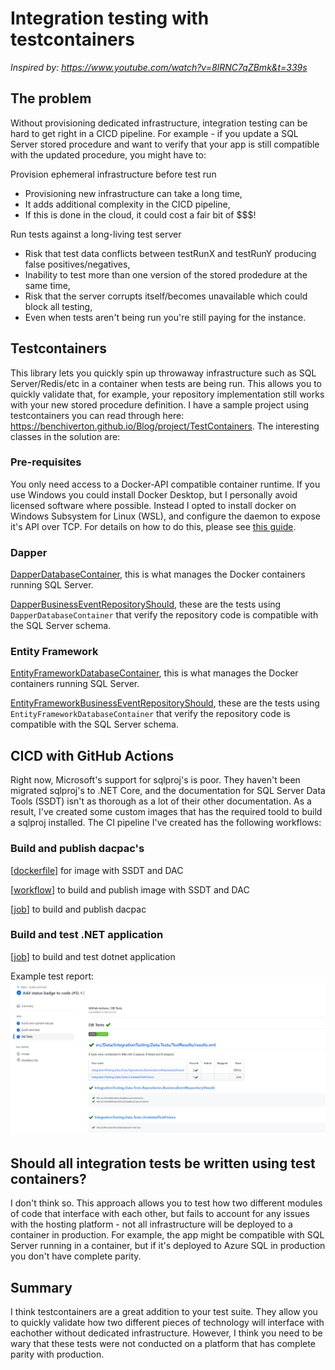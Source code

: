 # Integration testing with testcontainers

*Inspired by: https://www.youtube.com/watch?v=8IRNC7qZBmk&t=339s*

## The problem
Without provisioning dedicated infrastructure, integration testing can be hard to get right in a CICD pipeline. For example - if you update a SQL Server stored procedure and want to verify that your app is still compatible with the updated procedure, you might have to:

Provision ephemeral infrastructure before test run
- Provisioning new infrastructure can take a long time,
- It adds additional complexity in the CICD pipeline,
- If this is done in the cloud, it could cost a fair bit of $$$!

Run tests against a long-living test server
- Risk that test data conflicts between testRunX and testRunY producing false positives/negatives,
- Inability to test more than one version of the stored prodedure at the same time,
- Risk that the server corrupts itself/becomes unavailable which could block all testing,
- Even when tests aren't being run you're still paying for the instance.

## Testcontainers
This library lets you quickly spin up throwaway infrastructure such as SQL Server/Redis/etc in a container when tests are being run. This allows you to quickly validate that, for example, your repository implementation still works with your new stored procedure definition. I have a sample project using testcontainers you can read through here: https://benchiverton.github.io/Blog/project/TestContainers. The interesting classes in the solution are:

### Pre-requisites
You only need access to a Docker-API compatible container runtime. If you use Windows you could install Docker Desktop, but I personally avoid licensed software where possible. Instead I opted to install docker on Windows Subsystem for Linux (WSL), and configure the daemon to expose it's API over TCP. For details on how to do this, please see [this guide](https://benchiverton.github.io/Blog/blogpage/InstallingDocker).

### Dapper

[DapperDatabaseContainer](https://github.com/benchiverton/DotNet.IntegrationTesting/blob/main/src/Data/IntegrationTesting.Data.Tests/Dapper/DapperDatabaseContainer.cs), this is what manages the Docker containers running SQL Server.

[DapperBusinessEventRepositoryShould](https://github.com/benchiverton/DotNet.IntegrationTesting/blob/main/src/Data/IntegrationTesting.Data.Tests/Dapper/DapperBusinessEventRepositoryShould.cs), these are the tests using `DapperDatabaseContainer` that verify the repository code is compatible with the SQL Server schema.

### Entity Framework

[EntityFrameworkDatabaseContainer](https://github.com/benchiverton/DotNet.IntegrationTesting/blob/main/src/Data/IntegrationTesting.Data.Tests/EntityFramework/EntityFrameworkDatabaseContainer.cs), this is what manages the Docker containers running SQL Server.

[EntityFrameworkBusinessEventRepositoryShould](https://github.com/benchiverton/DotNet.IntegrationTesting/blob/main/src/Data/IntegrationTesting.Data.Tests/EntityFramework/EntityFrameworkBusinessEventRepositoryShould.cs), these are the tests using `EntityFrameworkDatabaseContainer` that verify the repository code is compatible with the SQL Server schema.

## CICD with GitHub Actions
Right now, Microsoft's support for sqlproj's is poor. They haven't been migrated sqlproj's to .NET Core, and the documentation for SQL Server Data Tools (SSDT) isn't as thorough as a lot of their other documentation. As a result, I've created some custom images that has the required toold to build a sqlproj installed. The CI pipeline I've created has the following workflows:

### Build and publish dacpac's
[[dockerfile](../docker/sqltools/dockerfile)] for image with SSDT and DAC

[[workflow](../.github/workflows/docker_build-and-publish-sqltools.yaml)] to build and publish image with SSDT and DAC

[[job](https://github.com/benchiverton/DotNet.IntegrationTesting/blob/d593d53a49c76599c1e90a0837aa12bb45af3697/.github/workflows/ci_build-and-test-data.yml#L13)] to build and publish dacpac

### Build and test .NET application
[[job](https://github.com/benchiverton/DotNet.IntegrationTesting/blob/d593d53a49c76599c1e90a0837aa12bb45af3697/.github/workflows/ci_build-and-test-data.yml#L33)] to build and test dotnet application

Example test report: ![dotnet-test-report](images/dotnet-test-report.png)

## Should all integration tests be written using test containers?

I don't think so. This approach allows you to test how two different modules of code that interface with each other, but fails to account for any issues with the hosting platform - not all infrastructure will be deployed to a container in production. For example, the app might be compatible with SQL Server running in a container, but if it's deployed to Azure SQL in production you don't have complete parity.

## Summary

I think testcontainers are a great addition to your test suite. They allow you to quickly validate how two different pieces of technology will interface with eachother without dedicated infrastructure. However, I think you need to be wary that these tests were not conducted on a platform that has complete parity with production.
